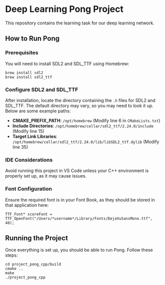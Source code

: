 # Deep Learning Pong Project

This repository contains the learning task for our deep learning network.

## How to Run Pong

### Prerequisites

You will need to install SDL2 and SDL_TTF using Homebrew:

```
brew install sdl2
brew install sdl2_ttf
```

### Configure SDL2 and SDL_TTF

After installation, locate the directory containing the `.h` files for SDL2 and SDL_TTF. The default directory may vary, so you may need to look it up. Below are some example paths:

- **CMAKE_PREFIX_PATH**: `/opt/homebrew` (Modify line 6 in `CMakeLists.txt`)
- **Include Directories**: `/opt/homebrew/cellar/sdl2_ttf/2.24.0/include` (Modify line 15)
- **Target Link Libraries**: `/opt/homebrew/cellar/sdl2_ttf/2.24.0/lib/libSDL2_ttf.dylib` (Modify line 35)

### IDE Considerations

Avoid running this project in VS Code unless your C++ environment is properly set up, as it may cause issues.

### Font Configuration

Ensure the required font is in your Font Book, as they should be stored in that application here: 

`TTF_Font* scoreFont = TTF_OpenFont("/Users/*username*/Library/Fonts/DejaVuSansMono.ttf", 40);`

## Running the Project

Once everything is set up, you should be able to run Pong. Follow these steps:

```
cd project_pong_cpp/build
cmake ..
make
./project_pong_cpp
```

